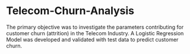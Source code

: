 # Telecom-Churn-Analysis
The primary objective was to investigate the parameters contributing for customer churn (attrition) in the Telecom Industry. A Logistic Regression Model was developed and validated with test data to predict customer churn.
